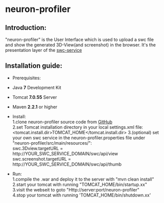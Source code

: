 neuron-profiler
===============

Introduction: 
--------------------------------
"neuron-profiler" is the User Interface which is used to upload a swc file and show the generated 3D-View(and screenshot) in the browser.
It's the presentation layer of the [swc-service][1]


Installation guide:
--------------------------------
- Prerequisites:<br />
 - Java **7** Development Kit<br />
 - Tomcat **7.0.55** Server<br />
 - Maven **2.2.1** or higher<br />

- Install:<br />
1.clone neuron-profiler source code from [GitHub][2] <br />
2.set Tomcat installation directory in your local settings.xml file:<br />
			<tomcat.install.dir>TOMCAT_HOME</tomcat.install.dir> 
3.(optional) set your own swc service in the neuron-profiler.properties file under "neuron-profiler/src/main/resources/":<br />
	        swc.3Dview.targetURL = http://YOUR_SWC_SERVICE_DOMAIN/swc/api/view
	        swc.screenshot.targetURL = http://YOUR_SWC_SERVICE_DOMAIN/swc/api/thumb

- Run:<br />
1.compile the .war and deploy it to the server with "mvn clean install"<br />
2.start your tomcat with running "TOMCAT_HOME/bin/startup.xx"<br />
3.visit the webseit to goto "Http://server:port/neuron-profiler"<br />
4.stop your tomcat with running 'TOMCAT_HOME/bin/shutdown.xx'<br />
 
[1]: https://github.com/MPDL/swc-service
[2]: https://github.com/MPDL/neuron-profiler
